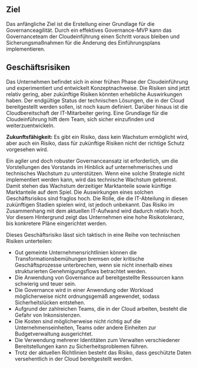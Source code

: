 <!-- TEMPLATE FILE - DO NOT ADD METADATA -->
<!-- markdownlint-disable MD002 MD041 -->

## <a name="objective"></a>Ziel

Das anfängliche Ziel ist die Erstellung einer Grundlage für die Governanceagilität. Durch ein effektives Governance-MVP kann das Governanceteam der Cloudeinführung einen Schritt voraus bleiben und Sicherungsmaßnahmen für die Änderung des Einführungsplans implementieren.

## <a name="business-risks"></a>Geschäftsrisiken

Das Unternehmen befindet sich in einer frühen Phase der Cloudeinführung und experimentiert und entwickelt Konzeptnachweise. Die Risiken sind jetzt relativ gering, aber zukünftige Risiken könnten erhebliche Auswirkungen haben. Der endgültige Status der technischen Lösungen, die in der Cloud bereitgestellt werden sollen, ist noch kaum definiert. Darüber hinaus ist die Cloudbereitschaft der IT-Mitarbeiter gering. Eine Grundlage für die Cloudeinführung hilft dem Team, sich sicher einzufinden und weiterzuentwickeln.

**Zukunftsfähigkeit:** Es gibt ein Risiko, dass kein Wachstum ermöglicht wird, aber auch ein Risiko, dass für zukünftige Risiken nicht der richtige Schutz vorgesehen wird.

Ein agiler und doch robuster Governanceansatz ist erforderlich, um die Vorstellungen des Vorstands im Hinblick auf unternehmerisches und technisches Wachstum zu unterstützen. Wenn eine solche Strategie nicht implementiert werden kann, wird das technische Wachstum gebremst. Damit stehen das Wachstum derzeitiger Marktanteile sowie künftige Marktanteile auf dem Spiel. Die Auswirkungen eines solchen Geschäftsrisikos sind fraglos hoch. Die Rolle, die die IT-Abteilung in diesen zukünftigen Stadien spielen wird, ist jedoch unbekannt. Das Risiko im Zusammenhang mit dem aktuellen IT-Aufwand wird dadurch relativ hoch. Vor diesem Hintergrund zeigt das Unternehmen eine hohe Risikotoleranz, bis konkretere Pläne eingerichtet werden.

Dieses Geschäftsrisiko lässt sich taktisch in eine Reihe von technischen Risiken unterteilen:

- Gut gemeinte Unternehmensrichtlinien können die Transformationsbemühungen bremsen oder kritische Geschäftsprozesse unterbrechen, wenn sie nicht innerhalb eines strukturierten Genehmigungsflows betrachtet werden.
- Die Anwendung von Governance auf bereitgestellte Ressourcen kann schwierig und teuer sein.
- Die Governance wird in einer Anwendung oder Workload möglicherweise nicht ordnungsgemäß angewendet, sodass Sicherheitslücken entstehen.
- Aufgrund der zahlreichen Teams, die in der Cloud arbeiten, besteht die Gefahr von Inkonsistenzen.
- Die Kosten sind möglicherweise nicht richtig auf die Unternehmenseinheiten, Teams oder andere Einheiten zur Budgetverwaltung ausgerichtet.
- Die Verwendung mehrerer Identitäten zum Verwalten verschiedener Bereitstellungen kann zu Sicherheitsproblemen führen.
- Trotz der aktuellen Richtlinien besteht das Risiko, dass geschützte Daten versehentlich in der Cloud bereitgestellt werden.

